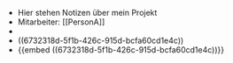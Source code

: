 - Hier stehen Notizen über mein Projekt
- Mitarbeiter: [[PersonA]]
-
- ((6732318d-5f1b-426c-915d-bcfa60cd1e4c))
- {{embed ((6732318d-5f1b-426c-915d-bcfa60cd1e4c))}}